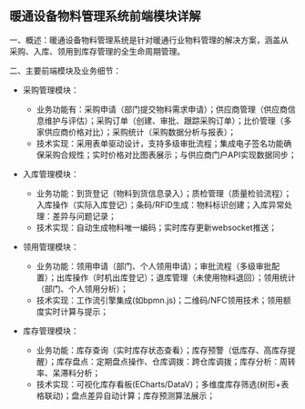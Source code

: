 ## 暖通设备物料管理系统前端模块详解

一、概述：暖通设备物料管理系统是针对暖通行业物料管理的解决方案，涵盖从 采购、入库、领用到库存管理的全生命周期管理。

二、主要前端模块及业务细节：
- 采购管理模块：
   - 业务功能有：采购申请（部门提交物料需求申请）；供应商管理（供应商信息维护与评估）；采购订单（创建、审批、跟踪采购订单）；比价管理（多家供应商价格对比）；采购统计（采购数据分析与报表）；
   - 技术实现：采用表单驱动设计，支持多级审批流程；集成电子签名功能确保采购合规性；实时价格对比图表展示；与供应商门户API实现数据同步；
 
- 入库管理模块：
   - 业务功能：到货登记（物料到货信息录入）；质检管理（质量检验流程）；入库操作（实际入库登记）；条码/RFID生成：物料标识创建；入库异常处理：差异与问题记录；
   - 技术实现：自动生成物料唯一编码；实时库存更新websocket推送；
 
- 领用管理模块：
   - 业务功能：领用申请（部门、个人领用申请）；审批流程（多级审批配置）；出库操作（时机出库登记）；退库管理（未使用物料退回）；领用统计（部门、个人领用分析）；
   - 技术实现：工作流引擎集成(如bpmn.js)；二维码/NFC领用技术；领用额度实时计算与提示；
 
- 库存管理模块：
   - 业务功能：库存查询（实时库存状态查看）；库存预警（低库存、高库存提醒）；库存盘点：定期盘点操作、仓库调拨：跨仓库调拨；库存分析：周转率、呆滞料分析；
   - 技术实现：可视化库存看板(ECharts/DataV)；多维度库存筛选(树形+表格联动)；盘点差异自动计算；库存预测算法展示；

